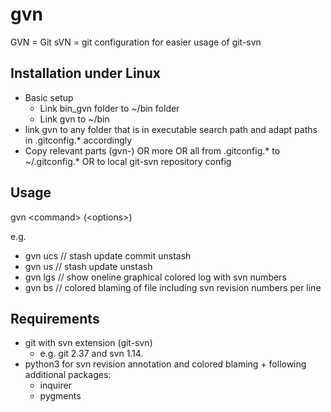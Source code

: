 # gvn
GVN = Git sVN = git configuration for easier usage of git-svn

## Installation under Linux
* Basic setup
  - Link bin_gvn folder to ~/bin folder
  - Link gvn to ~/bin
* link gvn to any folder that is in executable search path and adapt paths in .gitconfig.* accordingly
* Copy relevant parts (gvn-) OR more OR all from .gitconfig.* to ~/.gitconfig.* OR to local git-svn repository config

## Usage
gvn \<command\> (\<options\>)

e.g.
* gvn ucs // stash update commit unstash
* gvn us // stash update unstash
* gvn lgs // show oneline graphical colored log with svn numbers
* gvn bs <file> // colored blaming of file including svn revision numbers per line

## Requirements
* git with svn extension (git-svn)
  - e.g. git 2.37 and svn 1.14.
* python3 for svn revision annotation and colored blaming + following additional packages:
  - inquirer
  - pygments

